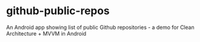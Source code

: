 # github-public-repos
An Android app showing list of public Github repositories - a demo for Clean Architecture + MVVM in Android
